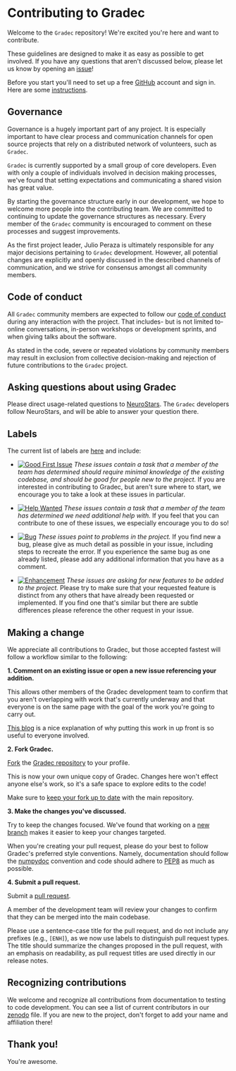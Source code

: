 # Contributing to Gradec

Welcome to the ``Gradec`` repository!
We're excited you're here and want to contribute.

These guidelines are designed to make it as easy as possible to get involved.
If you have any questions that aren't discussed below, please let us know by opening an [issue][link_issues]!

Before you start you'll need to set up a free [GitHub][link_github] account and sign in.
Here are some [instructions][link_signupinstructions].

## Governance

Governance is a hugely important part of any project.
It is especially important to have clear process and communication channels for open source 
projects that rely on a distributed network of volunteers, such as ``Gradec``.

``Gradec`` is currently supported by a small group of core developers.
Even with only a couple of individuals involved in decision making processes, we've found that 
setting expectations and communicating a shared vision has great value.

By starting the governance structure early in our development, we hope to welcome more people into 
the contributing team.
We are committed to continuing to update the governance structures as necessary.
Every member of the ``Gradec`` community is encouraged to comment on these processes and suggest 
improvements.

As the first project leader, Julio Peraza is ultimately responsible for any major decisions 
pertaining to ``Gradec`` development.
However, all potential changes are explicitly and openly discussed in the described channels of 
communication, and we strive for consensus amongst all community members.

## Code of conduct

All ``Gradec`` community members are expected to follow our 
[code of conduct](https://github.com/JulioAPeraza/gradec/blob/main/CODE_OF_CONDUCT.md) during 
any interaction with the project.
That includes- but is not limited to- online conversations, in-person workshops or development 
sprints, and when giving talks about the software.

As stated in the code, severe or repeated violations by community members may result in exclusion 
from collective decision-making and rejection of future contributions to the ``Gradec`` project.

## Asking questions about using Gradec

Please direct usage-related questions to [NeuroStars][link_neurostars].
The ``Gradec`` developers follow NeuroStars, and will be able to answer your question there.

## Labels

The current list of labels are [here][link_labels] and include:

* [![Good First Issue](https://img.shields.io/badge/-good%20first%20issue-7057ff.svg)](https://github.com/JulioAPeraza/gradec/labels/good%20first%20issue)
*These issues contain a task that a member of the team has determined should require minimal knowledge of the existing codebase, and should be good for people new to the project.*
If you are interested in contributing to Gradec, but aren't sure where to start, we encourage you to take a look at these issues in particular.

* [![Help Wanted](https://img.shields.io/badge/-help%20wanted-33aa3f.svg)](https://github.com/JulioAPeraza/gradec/labels/help%20wanted)
*These issues contain a task that a member of the team has determined we need additional help with.*
If you feel that you can contribute to one of these issues, we especially encourage you to do so!

* [![Bug](https://img.shields.io/badge/-bug-ee0701.svg)](https://github.com/JulioAPeraza/gradec/labels/bug)
*These issues point to problems in the project.*
If you find new a bug, please give as much detail as possible in your issue, including steps to recreate the error.
If you experience the same bug as one already listed, please add any additional information that you have as a comment.

* [![Enhancement](https://img.shields.io/badge/-enhancement-84b6eb.svg)](https://github.com/JulioAPeraza/gradec/labels/enhancement)
*These issues are asking for new features to be added to the project.*
Please try to make sure that your requested feature is distinct from any others that have already been requested or implemented.
If you find one that's similar but there are subtle differences please reference the other request in your issue.

## Making a change

We appreciate all contributions to Gradec, but those accepted fastest will follow a workflow similar to the following:

**1. Comment on an existing issue or open a new issue referencing your addition.**

This allows other members of the Gradec development team to confirm that you aren't overlapping with work that's currently underway and that everyone is on the same page with the goal of the work you're going to carry out.

[This blog][link_pushpullblog] is a nice explanation of why putting this work in up front is so useful to everyone involved.

**2. Fork Gradec.**

[Fork][link_fork] the [Gradec repository][link_gradec] to your profile.

This is now your own unique copy of Gradec.
Changes here won't effect anyone else's work, so it's a safe space to explore edits to the code!

Make sure to [keep your fork up to date][link_updateupstreamwiki] with the main repository.

**3. Make the changes you've discussed.**

Try to keep the changes focused. We've found that working on a [new branch][link_branches] makes it easier to keep your changes targeted.

When you're creating your pull request, please do your best to follow Gradec's preferred style conventions.
Namely, documentation should follow the [numpydoc](https://numpydoc.readthedocs.io/en/latest/) convention and code should adhere to [PEP8](https://www.python.org/dev/peps/pep-0008/) as much as possible.

**4. Submit a pull request.**

Submit a [pull request][link_pullrequest].

A member of the development team will review your changes to confirm that they can be merged into the main codebase.

Please use a sentence-case title for the pull request, and do not include any prefixes (e.g., ``[ENH]``), as we now use labels to distinguish pull request types.
The title should summarize the changes proposed in the pull request, with an emphasis on readability, as pull request titles are used directly in our release notes.

## Recognizing contributions

We welcome and recognize all contributions from documentation to testing to code development.
You can see a list of current contributors in our [zenodo][link_zenodo] file.
If you are new to the project, don't forget to add your name and affiliation there!

## Thank you!

You're awesome.

[link_github]: https://github.com/
[link_gradec]: https://github.com/JulioAPeraza/gradec
[link_signupinstructions]: https://help.github.com/articles/signing-up-for-a-new-github-account
[link_react]: https://github.com/blog/2119-add-reactions-to-pull-requests-issues-and-comments
[link_issues]: https://github.com/JulioAPeraza/gradec/issues
[link_labels]: https://github.com/JulioAPeraza/gradec/labels
[link_discussingissues]: https://help.github.com/articles/discussing-projects-in-issues-and-pull-requests
[link_neurostars]: https://neurostars.org

[link_pullrequest]: https://help.github.com/articles/creating-a-pull-request/
[link_fork]: https://help.github.com/articles/fork-a-repo/
[link_pushpullblog]: https://www.igvita.com/2011/12/19/dont-push-your-pull-requests/
[link_branches]: https://help.github.com/articles/creating-and-deleting-branches-within-your-repository/
[link_updateupstreamwiki]: https://help.github.com/articles/syncing-a-fork/
[link_nimare]: https://github.com/neurostuff/NiMARE
[link_zenodo]: https://github.com/JulioAPeraza/gradec/blob/main/.zenodo.json
